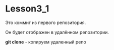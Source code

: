 # Lesson3_1

Это коммит из первого репозитория.

Он будет отображен в удалённом репозитории.

**git clone** - копируем удаленный репо
